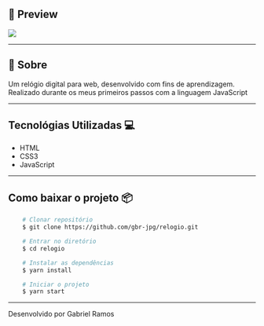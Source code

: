 ## 📎  Preview

<div>
    <img src="https://ik.imagekit.io/53vofovqwp/preview_lsStKEdL9.png">
</div>

---

## 🔖  Sobre 
Um relógio digital para web, desenvolvido com fins de aprendizagem. Realizado durante os meus primeiros passos com a linguagem JavaScript

---
## Tecnológias Utilizadas 💻
- HTML
- CSS3
- JavaScript

---

## Como baixar o projeto 📦
```bash
    # Clonar repositório
    $ git clone https://github.com/gbr-jpg/relogio.git

    # Entrar no diretório
    $ cd relogio

    # Instalar as dependências
    $ yarn install

    # Iniciar o projeto
    $ yarn start
```
---
Desenvolvido por Gabriel Ramos
